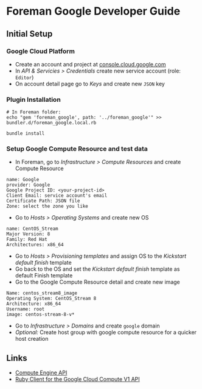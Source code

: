 # Foreman Google Developer Guide

## Initial Setup
### Google Cloud Platform
* Create an account and project at [console.cloud.google.com](https://console.cloud.google.com)
* In _API & Servicies > Credentials_ create new service account (role: `Editor`) 
* On account detail page go to _Keys_ and create new `JSON` key 

### Plugin Installation
```shell
# In Foreman folder:
echo "gem 'foreman_google', path: '../foreman_google'" >> bundler.d/foreman_google.local.rb

bundle install
```

### Setup Google Compute Resource and test data
* In Foreman, go to _Infrastructure > Compute Resources_ and create Compute Resource
```
name: Google
provider: Google
Google Project ID: <your-project-id>
Client Email: service account's email
Certificate Path: JSON file
Zone: select the zone you like
```
* Go to _Hosts > Operating Systems_ and create new OS
```
name: CentOS_Stream
Major Version: 8
Family: Red Hat
Architectures: x86_64
```
* Go to _Hosts > Provisioning templates_ and assign OS to the _Kickstart default finish_ template
* Go back to the OS and set the _Kickstart default finish_ template as default Finish template
* Go to the Google Compute Resource detail and create new image
```
Name: centos_stream8_image
Operating System: CentOS_Stream 8
Architecture: x86_64
Username: root
image: centos-stream-8-v*
```
* Go to _Infrastructure > Domains_ and create `google` domain
* _Optional:_ Create host group with google compute resource for a quicker host creation

## Links
* [Compute Engine API](https://cloud.google.com/compute/docs/reference/rest/v1/)
* [Ruby Client for the Google Cloud Compute V1 API](https://github.com/googleapis/google-cloud-ruby/tree/main/google-cloud-compute-v1)

